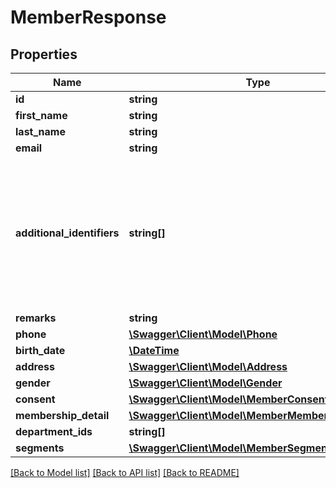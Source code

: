 # MemberResponse

## Properties
Name | Type | Description | Notes
------------ | ------------- | ------------- | -------------
**id** | **string** |  | [optional] 
**first_name** | **string** |  | [optional] 
**last_name** | **string** |  | [optional] 
**email** | **string** |  | [optional] 
**additional_identifiers** | **string[]** | Specifies an additional identifier value for the member identifier type that is defined at the store level. | [optional] 
**remarks** | **string** |  | [optional] 
**phone** | [**\Swagger\Client\Model\Phone**](Phone.md) |  | [optional] 
**birth_date** | [**\DateTime**](\DateTime.md) |  | [optional] 
**address** | [**\Swagger\Client\Model\Address**](Address.md) |  | [optional] 
**gender** | [**\Swagger\Client\Model\Gender**](Gender.md) |  | 
**consent** | [**\Swagger\Client\Model\MemberConsent**](MemberConsent.md) |  | [optional] 
**membership_detail** | [**\Swagger\Client\Model\MemberMembershipDetail**](MemberMembershipDetail.md) |  | [optional] 
**department_ids** | **string[]** |  | [optional] 
**segments** | [**\Swagger\Client\Model\MemberSegmentResponse[]**](MemberSegmentResponse.md) |  | [optional] 

[[Back to Model list]](../../README.md#documentation-for-models) [[Back to API list]](../../README.md#documentation-for-api-endpoints) [[Back to README]](../../README.md)

